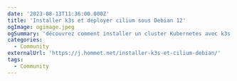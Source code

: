 ```yaml
---
date: '2023-08-13T11:36:00.000Z'
title: 'Installer k3s et déployer cilium sous Debian 12'
ogImage: ogimage.jpeg
ogSummary: 'découvrez comment installer un cluster Kubernetes avec k3s et cilium dans ce guide rapide'
categories:
  - Community
externalUrl: 'https://j.hommet.net/installer-k3s-et-cilium-debian/'
tags:
  - Community
---
```

